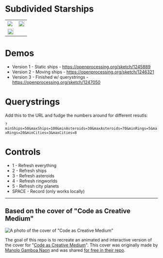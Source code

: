 # Subdivided Starships
<table>
  <tr>
    <td width="50%"><img src="https://user-images.githubusercontent.com/89111078/130301628-1a74cc38-7d7a-405b-9980-1e88f4ff72ee.png"></td>
    <td width="50%"><img src="https://user-images.githubusercontent.com/89111078/130301556-ecab6244-73bc-436a-a363-cad485924558.gif" width="100%"></td>
  </tr>
  <tr>
    <td width="50%"><img src="https://user-images.githubusercontent.com/89111078/130850093-aa873196-23f5-4783-a54b-6894ee3bf546.gif" width="100%"></td>
  </tr>
</table>

# Demos
- Version 1 - Static ships - https://openprocessing.org/sketch/1245889
- Version 2 - Moving ships - https://openprocessing.org/sketch/1246321
- Version 3 - Finished w/ querystrings - https://openprocessing.org/sketch/1247050

# Querystrings

Add this to the URL and fudge the numbers around for different resutls:

`?minShips=50&maxShips=100&minAsteroids=30&maxAsteroids=70&minRings=5&maxRings=20&minCities=3&maxCities=8`

# Controls
- 1 - Refresh everything
- 2 - Refresh ships
- 3 - Refresh asteroids
- 4 - Refresh ringworlds
- 5 - Refresh city planets
- SPACE - Record (only works locally) 

---

## Based on the cover of "Code as Creative Medium"

![A photo of the cover of "Code as Creative Medium"](https://user-images.githubusercontent.com/89111078/129974545-346f8bf4-6f95-455b-9557-6ec06f6d8634.jpg)

The goal of this repo is to recreate an animated and interactive version of the cover for "[Code as Creative Medium](https://mitpress.mit.edu/books/code-creative-medium)". This cover was originally made by [Manolo Gamboa Naon](http://manoloide.com/) and was shared [for free in their repo](https://github.com/manoloide/AllSketchs).
